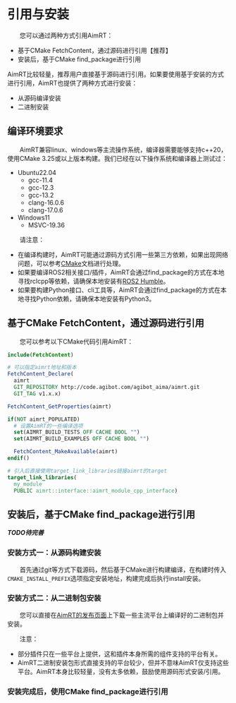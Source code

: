 
# 引用与安装

&emsp;&emsp;您可以通过两种方式引用AimRT：
- 基于CMake FetchContent，通过源码进行引用【推荐】
- 安装后，基于CMake find_package进行引用

AimRT比较轻量，推荐用户直接基于源码进行引用。如果要使用基于安装的方式进行引用，AimRT也提供了两种方式进行安装：
- 从源码编译安装
- 二进制安装


## 编译环境要求
&emsp;&emsp;AimRT兼容linux、windows等主流操作系统，编译器需要能够支持c++20，使用CMake 3.25或以上版本构建。我们已经在以下操作系统和编译器上测试过：
- Ubuntu22.04
  - gcc-11.4
  - gcc-12.3
  - gcc-13.2
  - clang-16.0.6
  - clang-17.0.6
- Windows11
  - MSVC-19.36

&emsp;&emsp;请注意：
- 在编译构建时，AimRT可能通过源码方式引用一些第三方依赖，如果出现网络问题，可以参考[CMake](../concepts/cmake.md)文档进行处理。
- 如果要编译ROS2相关接口/插件，AimRT会通过find_package的方式在本地寻找rclcpp等依赖，请确保本地安装有[ROS2 Humble](https://docs.ros.org/en/humble/)。
- 如果要构建Python接口、cli工具等，AimRT会通过find_package的方式在本地寻找Python依赖，请确保本地安装有Python3。


## 基于CMake FetchContent，通过源码进行引用

&emsp;&emsp;您可以参考以下CMake代码引用AimRT：
```cmake
include(FetchContent)

# 可以指定aimrt地址和版本
FetchContent_Declare(
  aimrt
  GIT_REPOSITORY http://code.agibot.com/agibot_aima/aimrt.git
  GIT_TAG v1.x.x)

FetchContent_GetProperties(aimrt)

if(NOT aimrt_POPULATED)
  # 设置AimRT的一些编译选项
  set(AIMRT_BUILD_TESTS OFF CACHE BOOL "")
  set(AIMRT_BUILD_EXAMPLES OFF CACHE BOOL "")

  FetchContent_MakeAvailable(aimrt)
endif()

# 引入后直接使用target_link_libraries链接aimrt的target
target_link_libraries(
  my_module
  PUBLIC aimrt::interface::aimrt_module_cpp_interface)
```

## 安装后，基于CMake find_package进行引用

***TODO待完善***

### 安装方式一：从源码构建安装

&emsp;&emsp;首先通过git等方式下载源码，然后基于CMake进行构建编译，在构建时传入`CMAKE_INSTALL_PREFIX`选项指定安装地址，构建完成后执行install安装。


### 安装方式二：从二进制包安装

&emsp;&emsp;您可以直接在[AimRT的发布页面]()上下载一些主流平台上编译好的二进制包并安装。

&emsp;&emsp;注意：
- 部分插件只在一些平台上提供，这和插件本身所需的组件支持的平台有关。
- AimRT二进制安装包形式直接支持的平台较少，但并不意味AimRT仅支持这些平台。AimRT本身比较轻量，没有太多依赖，鼓励使用源码形式安装/引用。


### 安装完成后，使用CMake find_package进行引用

